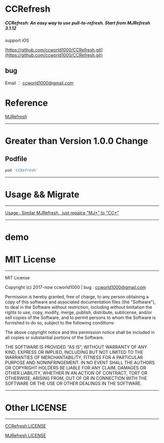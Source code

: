 # CCRefresh
##### CCRefresh: An easy way to use pull-to-refresh. Start from MJRefresh 3.1.12

support iOS

[https://github.com/ccworld1000/CCRefresh.git](https://github.com/ccworld1000/CCRefresh.git)

## bug 

Email ： <a href="mailto:ccworld1000@gmail.com">ccworld1000@gmail.com</a>


# Reference
[MJRefresh](https://github.com/CoderMJLee/MJRefresh) 

***


# Greater than Version 1.0.0 Change


## Podfile

```ruby
pod 'CCRefresh'
```

***
# Usage && Migrate
***

[Usage : Similar MJRefresh
, just repalce "MJ\*" to "CC\*"](https://github.com/CoderMJLee/MJRefresh/blob/master/README.md)



***

# demo




# MIT License
***

MIT License

Copyright (c) 2017-now ccworld1000 | bug : <a href="mailto:ccworld1000@gmail.com">ccworld1000@gmail.com</a>

Permission is hereby granted, free of charge, to any person obtaining a copy
of this software and associated documentation files (the "Software"), to deal
in the Software without restriction, including without limitation the rights
to use, copy, modify, merge, publish, distribute, sublicense, and/or sell
copies of the Software, and to permit persons to whom the Software is
furnished to do so, subject to the following conditions:

The above copyright notice and this permission notice shall be included in all
copies or substantial portions of the Software.

THE SOFTWARE IS PROVIDED "AS IS", WITHOUT WARRANTY OF ANY KIND, EXPRESS OR
IMPLIED, INCLUDING BUT NOT LIMITED TO THE WARRANTIES OF MERCHANTABILITY,
FITNESS FOR A PARTICULAR PURPOSE AND NONINFRINGEMENT. IN NO EVENT SHALL THE
AUTHORS OR COPYRIGHT HOLDERS BE LIABLE FOR ANY CLAIM, DAMAGES OR OTHER
LIABILITY, WHETHER IN AN ACTION OF CONTRACT, TORT OR OTHERWISE, ARISING FROM,
OUT OF OR IN CONNECTION WITH THE SOFTWARE OR THE USE OR OTHER DEALINGS IN THE
SOFTWARE.

***
# Other LICENSE
***

[CCRefresh LICENSE](LICENSE/LICENSE.CCRefresh.txtt) 

[MJRefresh LICENSE](LICENSE/LICENSE.MJRefresh.txt) 
